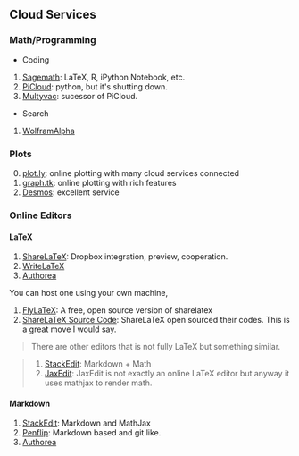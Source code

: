 ## Cloud Services


### Math/Programming

* Coding
 1. [Sagemath](https://cloud.sagemath.com/): LaTeX, R, iPython Notebook, etc.
 2. [PiCloud](http://picloud.com): python, but it's shutting down.
 3. [Multyvac](https://www.multyvac.com/): sucessor of PiCloud.

* Search
 1. [WolframAlpha](http://www.wolframalpha.com/)




### Plots

0. [plot.ly](https://plot.ly/): online plotting with many cloud services connected
1. [graph.tk](http://graph.tk/): online plotting with rich features
2. [Desmos](https://www.desmos.com/calculator): excellent service



### Online Editors


#### LaTeX


1. [ShareLaTeX](https://www.sharelatex.com/): Dropbox integration, preview, cooperation.
2. [WriteLaTeX](https://www.writelatex.com/)
3. [Authorea](https://www.authorea.com/)


You can host one using your own machine,

1. [FlyLaTeX](https://github.com/alabid/flylatex): A free, open source version of sharelatex
2. [ShareLaTeX Source Code](https://github.com/sharelatex/sharelatex): ShareLaTeX open sourced their codes. This is a great move I would say.


> There are other editors that is not fully LaTeX but something similar.

> 1. [StackEdit](http://stackedit.io): Markdown + Math
> 2. [JaxEdit](http://jaxedit.com/): JaxEdit is not exactly an online LaTeX editor but anyway it uses mathjax to render math.

#### Markdown

1. [StackEdit](https://stackedit.io/): Markdown and MathJax
2. [Penflip](https://www.penflip.com/): Markdown based and git like.
3. [Authorea](https://www.authorea.com/)
